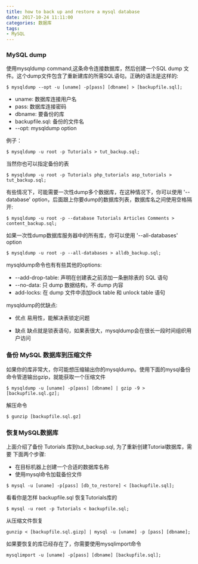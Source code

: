 ```yaml
---
title: how to back up and restore a mysql database
date: 2017-10-24 11:11:00
categories: 数据库
tags:
- MySQL
---
```


### MySQL dump

使用mysqldump command,这条命令连接数据库，然后创建一个SQL dump 文件。这个dump文件包含了重新建库的所需SQL语句。正确的语法是这样的:

`$ mysqldump --opt -u [uname] -p[pass] [dbname] > [backupfile.sql];`

<!--more-->

* uname: 数据库连接用户名
* pass: 数据库连接密码
* dbname: 要备份的库
* backupfile.sql: 备份的文件名
* --opt: mysqldump option


例子：

`$ mysqldump -u root -p Tutorials > tut_backup.sql;`

当然你也可以指定备份的表

`$ mysqldump -u root -p Tutorials php_tutorials asp_tutorials > tut_backup.sql;`

有些情况下，可能需要一次性dump多个数据库，在这种情况下，你可以使用 '--database' option，后面跟上你要dump的数据库列表，数据库名之间使用空格隔开:

`$ mysqldump -u root -p --database Tutorials Articles Comments > content_backup.sql;` 

如果一次性dump数据库服务器中的所有库，你可以使用 '--all-databases' option

`$ mysqldump -u root -p --all-databases > alldb_backup.sql;`

mysqldump命令也有有些其他的options:

* --add-drop-table: 声明在创建表之前添加一条删除表的 SQL 语句
* --no-data: 只 dump 数据结构，不 dump 内容
* add-locks: 在 dump 文件中添加lock table 和 unlock table 语句

mysqldump的优缺点:

* 优点
易用性，能解决表锁定问题

* 缺点
缺点就是锁表语句，如果表很大，mysqldump会在很长一段时间组织用户访问

### 备份 MySQL 数据库到压缩文件
如果你的库非常大，你可能想压缩输出你的mysqldump。使用下面的mysql备份命令管道输出gzip，就能获取一个压缩文件

`$ mysqldump -u [uname] -p[pass] [dbname] | gzip -9 > [backupfile.sql.gz];`

解压命令

`$ gunzip [backupfile.sql.gz]`

### 恢复MySQL数据库

上面介绍了备份 Tutorials 库到tut_backup.sql, 为了重新创建Tutorial数据库，需要
下面两个步骤:

* 在目标机器上创建一个合适的数据库名称
* 使用mysql命令加载备份文件

`$ mysql -u [uname] -p[pass] [db_to_restore] < [backupfile.sql];`

看看你是怎样 backupfile.sql 恢复Tutorials库的

`$ mysql -u root -p Tutorials < backupfile.sql;`

从压缩文件恢复

`gunzip < [backupfile.sql.gizp] | mysql -u [uname] -p [pass] [dbname];`

如果要恢复的库已经存在了，你需要使用mysqlimport命令

`mysqlimport -u [uname] -p[pass] [dbname] [backupfile.sql];`

